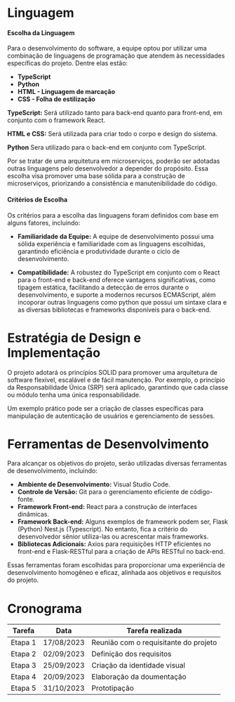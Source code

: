 # Linguagem

#### Escolha da Linguagem
Para o desenvolvimento do software, a equipe optou por utilizar uma combinação de linguagens de programação que atendem às necessidades específicas do projeto. Dentre elas estão:

- **TypeScript**
- **Python**
- **HTML - Linguagem de marcação**
- **CSS - Folha de estilização**

**TypeScript:** Será utilizado tanto para back-end quanto para front-end, em conjunto com o framework React.

**HTML e CSS:** Será utilizada para criar todo o corpo e design do sistema.

**Python** Sera utilizado para o back-end em conjunto com TypeScript.

Por se tratar de uma arquitetura em microserviços, poderão ser adotadas outras linguagens pelo desenvolvedor a depender do propósito. Essa escolha visa promover uma base sólida para a construção de microserviços, priorizando a consistência e manutenibilidade do código.

#### Critérios de Escolha 
Os critérios para a escolha das linguagens foram definidos com base em alguns fatores, incluindo:

- **Familiaridade da Equipe:** A equipe de desenvolvimento possui uma sólida experiência e familiaridade com as linguagens escolhidas, garantindo eficiência e produtividade durante o ciclo de desenvolvimento.

- **Compatibilidade:** A robustez do TypeScript em conjunto com o React para o front-end e back-end oferece vantagens significativas, como tipagem estática, facilitando a detecção de erros durante o desenvolvimento, e suporte a modernos recursos ECMAScript, além incoporar outras linguagens como python que possui um sintaxe clara e as diversas bibliotecas e frameworks disponíveis para o back-end.

# Estratégia de Design e Implementação
O projeto adotará os princípios SOLID para promover uma arquitetura de software flexível, escalável e de fácil manutenção. Por exemplo, o princípio da Responsabilidade Única (SRP) será aplicado, garantindo que cada classe ou módulo tenha uma única responsabilidade.

Um exemplo prático pode ser a criação de classes específicas para manipulação de autenticação de usuários e gerenciamento de sessões.

# Ferramentas de Desenvolvimento
Para alcançar os objetivos do projeto, serão utilizadas diversas ferramentas de desenvolvimento, incluindo:

- **Ambiente de Desenvolvimento:** Visual Studio Code.
- **Controle de Versão:** Git para o gerenciamento eficiente de código-fonte.
- **Framework Front-end:** React para a construção de interfaces dinâmicas.
- **Framework Back-end:** Alguns exemplos de framework podem ser, Flask (Python) Nest.js (Typescript). No entanto, fica a critério do desenvolvedor sênior utiliza-las ou acrescentar mais frameworks.
- **Bibliotecas Adicionais:** Axios para requisições HTTP eficientes no front-end e Flask-RESTful para a criação de APIs RESTful no back-end.

Essas ferramentas foram escolhidas para proporcionar uma experiência de desenvolvimento homogêneo e eficaz, alinhada aos objetivos e requisitos do projeto.


# Cronograma

| Tarefa |Data  | Tarefa realizada |
|-----|-----------|-----------|
| Etapa 1 | 17/08/2023  |    Reunião com o requisitante do projeto        |
| Etapa 2 |  02/09/2023 |   Definição dos requisitos       |
| Etapa 3 | 25/09/2023  |   Criação da identidade visual        |
| Etapa 4 | 20/09/2023  |   Elaboração da doumentação        |
| Etapa 5 |  31/10/2023 |   Prototipação        |
